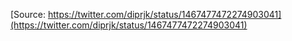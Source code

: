[Source: https://twitter.com/diprjk/status/1467477472274903041](https://twitter.com/diprjk/status/1467477472274903041)